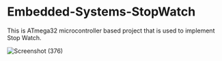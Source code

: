 # Embedded-Systems-StopWatch
This is ATmega32 microcontroller based project that is used to implement Stop Watch.

![Screenshot (376)](https://user-images.githubusercontent.com/108478752/177116781-dadf0129-4abe-4137-af3a-e71788d6c1af.png)
